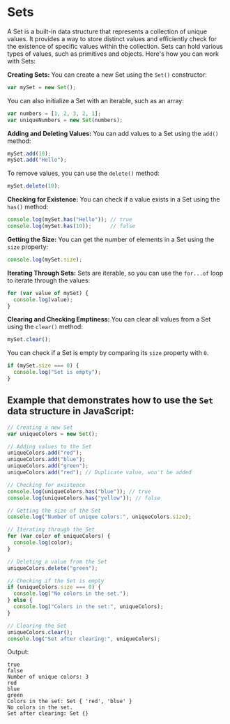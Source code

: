 # Sets 

A Set is a built-in data structure that represents a collection of unique values. It provides a way to store distinct values and efficiently check for the existence of specific values within the collection. Sets can hold various types of values, such as primitives and objects. Here's how you can work with Sets:

**Creating Sets:**
You can create a new Set using the `Set()` constructor:

```javascript
var mySet = new Set();
```

You can also initialize a Set with an iterable, such as an array:

```javascript
var numbers = [1, 2, 3, 2, 1];
var uniqueNumbers = new Set(numbers);
```

**Adding and Deleting Values:**
You can add values to a Set using the `add()` method:

```javascript
mySet.add(10);
mySet.add("Hello");
```

To remove values, you can use the `delete()` method:

```javascript
mySet.delete(10);
```

**Checking for Existence:**
You can check if a value exists in a Set using the `has()` method:

```javascript
console.log(mySet.has("Hello")); // true
console.log(mySet.has(10));      // false
```

**Getting the Size:**
You can get the number of elements in a Set using the `size` property:

```javascript
console.log(mySet.size);
```

**Iterating Through Sets:**
Sets are iterable, so you can use the `for...of` loop to iterate through the values:

```javascript
for (var value of mySet) {
  console.log(value);
}
```

**Clearing and Checking Emptiness:**
You can clear all values from a Set using the `clear()` method:

```javascript
mySet.clear();
```

You can check if a Set is empty by comparing its `size` property with `0`.

```javascript
if (mySet.size === 0) {
  console.log("Set is empty");
}
```

## Example that demonstrates how to use the `Set` data structure in JavaScript:

```javascript
// Creating a new Set
var uniqueColors = new Set();

// Adding values to the Set
uniqueColors.add("red");
uniqueColors.add("blue");
uniqueColors.add("green");
uniqueColors.add("red"); // Duplicate value, won't be added

// Checking for existence
console.log(uniqueColors.has("blue")); // true
console.log(uniqueColors.has("yellow")); // false

// Getting the size of the Set
console.log("Number of unique colors:", uniqueColors.size);

// Iterating through the Set
for (var color of uniqueColors) {
  console.log(color);
}

// Deleting a value from the Set
uniqueColors.delete("green");

// Checking if the Set is empty
if (uniqueColors.size === 0) {
  console.log("No colors in the set.");
} else {
  console.log("Colors in the set:", uniqueColors);
}

// Clearing the Set
uniqueColors.clear();
console.log("Set after clearing:", uniqueColors);
```

Output:
```
true
false
Number of unique colors: 3
red
blue
green
Colors in the set: Set { 'red', 'blue' }
No colors in the set.
Set after clearing: Set {}
```


